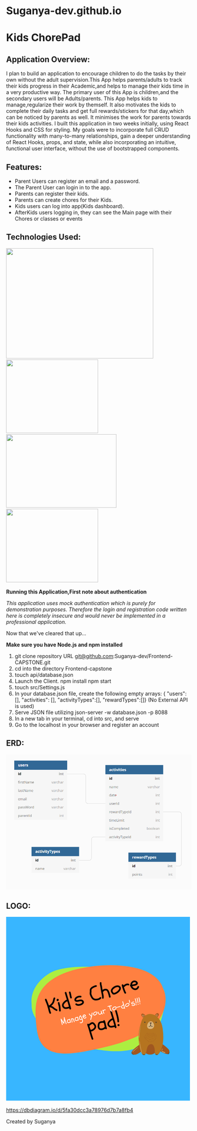 # Suganya-dev.github.io
# Kids ChorePad

## Application Overview:
I plan to build an application to encourage children to do the tasks by their own without the adult supervision.This App helps parents/adults to track their kids progress in their Academic,and helps to manage their kids time in a very productive way. The primary user of this App is children,and the secondary users will be Adults/parents. This App helps kids to manage,regularize their work by themself. It also motivates the kids to complete their daily tasks and get full rewards/stickers for that day,which can be noticed by parents as well. It minimises the work for parents towards their kids activities.
I built this application in two weeks initially, using React Hooks and CSS for styling. 
My goals were to incorporate full CRUD functionality with many-to-many relationships, gain a deeper understanding of React Hooks, props, and state, while also incorporating an intuitive, functional user interface, without the use of bootstrapped components.

## Features:
- Parent Users can register an email and a password.
- The Parent User can login in to the app.
- Parents can register their kids.
- Parents can create chores for their Kids.
- Kids users can log into app(Kids dashboard).
- AfterKids users logging in, they can see the Main page with their    
	Chores or classes  or events  

## Technologies Used:
<img src="https://thumbs.dreamstime.com/b/html-css-js-icon-set-web-development-logo-javascript-programming-symbol-154897294.jpg" height="300px" width="400px"> </img>
<img src="https://git-scm.com/images/logos/downloads/Git-Icon-1788C.png" height="200px" width="250px"> </img>
<img src="https://secrethub.io/img/vs-code.svg" height="200px" width="300px"> </img>
<img src="https://cdn.worldvectorlogo.com/logos/react.svg" height="200px" width="250px"> </img>


**Running this Application,First note about authentication**

*This application uses mock authentication which is purely for demonstration purposes. Therefore the login and registration code written here is completely insecure and would never be implemented in a professional application.*

Now that we've cleared that up...

**Make sure you have Node.js and npm installed**

1. git clone repository URL
    git@github.com:Suganya-dev/Frontend-CAPSTONE.git
2. cd into the directory Frontend-capstone
3. touch api/database.json
4. Launch the Client.
        npm install
        npm start
5. touch src/Settings.js
6. In your database.json file, create the following empty arrays: { "users": [],  "activities": [], "activityTypes":[], "rewardTypes":[]} (No External API is used)
7. Serve JSON file utilizing json-server -w database.json -p 8088
8. In a new tab in your terminal, cd into src, and serve
9. Go to the localhost in your browser and register an account

## ERD:

![ERD](./src/ScreenshotERD.png)

## LOGO:
![Logo](./src/logo/kidschorepad.png)

https://dbdiagram.io/d/5fa30dcc3a78976d7b7a8fb4


Created by Suganya
